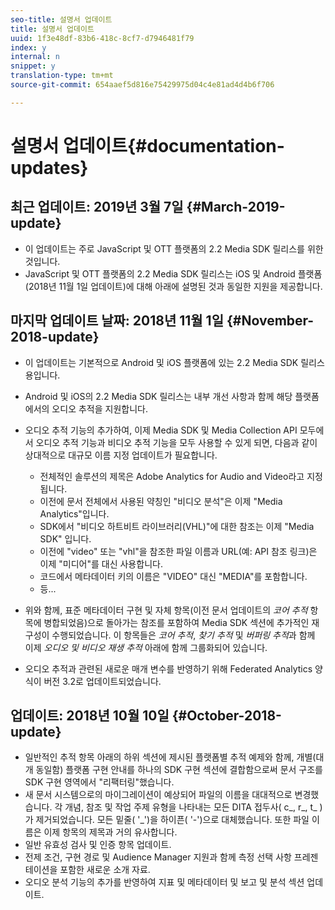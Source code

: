 ```yaml
---
seo-title: 설명서 업데이트
title: 설명서 업데이트
uuid: 1f3e48df-83b6-418c-8cf7-d7946481f79
index: y
internal: n
snippet: y
translation-type: tm+mt
source-git-commit: 654aaef5d816e75429975d04c4e81ad4d4b6f706

---
```



# 설명서 업데이트{#documentation-updates}

## 최근 업데이트: 2019년 3월 7일 {#March-2019-update}

* 이 업데이트는 주로 JavaScript 및 OTT 플랫폼의 2.2 Media SDK 릴리스를 위한 것입니다.
* JavaScript 및 OTT 플랫폼의 2.2 Media SDK 릴리스는 iOS 및 Android 플랫폼(2018년 11월 1일 업데이트)에 대해 아래에 설명된 것과 동일한 지원을 제공합니다.

## 마지막 업데이트 날짜: 2018년 11월 1일 {#November-2018-update}

* 이 업데이트는 기본적으로 Android 및 iOS 플랫폼에 있는 2.2 Media SDK 릴리스용입니다.
* Android 및 iOS의 2.2 Media SDK 릴리스는 내부 개선 사항과 함께 해당 플랫폼에서의 오디오 추적을 지원합니다.
* 오디오 추적 기능의 추가하여, 이제 Media SDK 및 Media Collection API 모두에서 오디오 추적 기능과 비디오 추적 기능을 모두 사용할 수 있게 되면, 다음과 같이 상대적으로 대규모 이름 지정 업데이트가 필요합니다.

   * 전체적인 솔루션의 제목은 Adobe Analytics for Audio and Video라고 지정됩니다.
   * 이전에 문서 전체에서 사용된 약칭인 "비디오 분석"은 이제 "Media Analytics"입니다.
   * SDK에서 "비디오 하트비트 라이브러리(VHL)"에 대한 참조는 이제 "Media SDK" 입니다.
   * 이전에 "video" 또는 "vhl"을 참조한 파일 이름과 URL(예: API 참조 링크)은 이제 "미디어"를 대신 사용합니다.
   * 코드에서 메타데이터 키의 이름은 "VIDEO" 대신 "MEDIA"를 포함합니다.
   * 등...

* 위와 함께, 표준 메타데이터 구현 및 자체 항목(이전 문서 업데이트의 *코어 추적* 항목에 병합되었음)으로 돌아가는 참조를 포함하여 Media SDK 섹션에 추가적인 재구성이 수행되었습니다. 이 항목들은 *코어 추적*, *찾기 추적* 및 *버퍼링 추적*&#x200B;과 함께 이제 *오디오 및 비디오 재생 추적* 아래에 함께 그룹화되어 있습니다.

* 오디오 추적과 관련된 새로운 매개 변수를 반영하기 위해 Federated Analytics 양식이 버전 3.2로 업데이트되었습니다.

## 업데이트: 2018년 10월 10일 {#October-2018-update}

* 일반적인 추적 항목 아래의 하위 섹션에 제시된 플랫폼별 추적 예제와 함께, 개별(대개 동일함) 플랫폼 구현 안내를 하나의 SDK 구현 섹션에 결합함으로써 문서 구조를 SDK 구현 영역에서 "리팩터링"했습니다.
* 새 문서 시스템으로의 마이그레이션이 예상되어 파일의 이름을 대대적으로 변경했습니다. 각 개념, 참조 및 작업 주제 유형을 나타내는 모든 DITA 접두사( c_, r_, t_ ) 가 제거되었습니다. 모든 밑줄( '_')을 하이픈( '-')으로 대체했습니다. 또한 파일 이름은 이제 항목의 제목과 거의 유사합니다.
* 일반 유효성 검사 및 인증 항목 업데이트.
* 전제 조건, 구현 경로 및 Audience Manager 지원과 함께 측정 선택 사항 프레젠테이션을 포함한 새로운 소개 자료.
* 오디오 분석 기능의 추가를 반영하여 지표 및 메타데이터 및 보고 및 분석 섹션 업데이트.

